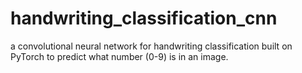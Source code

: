 # handwriting_classification_cnn
a convolutional neural network for handwriting classification built on PyTorch to predict what number (0-9) is in an image.
